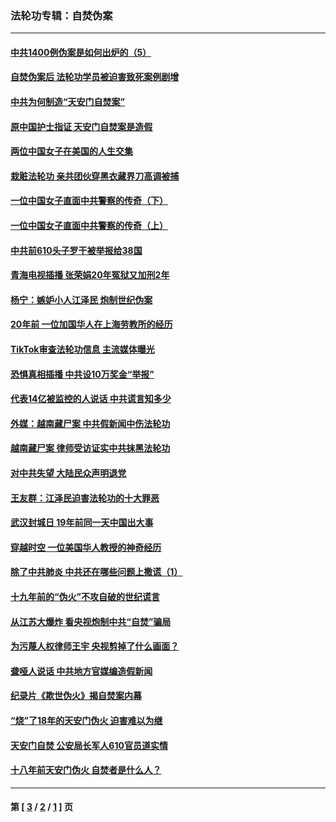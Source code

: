 ### 法轮功专辑：自焚伪案
---
#### [中共1400例伪案是如何出炉的（5）](../../pages/nf5562/n13226831.md?03310430) 
#### [自焚伪案后 法轮功学员被迫害致死案例剧增](../../pages/nf5562/n13190600.md?03310430) 
#### [中共为何制造“天安门自焚案”](../../pages/nf5562/n13183270.md?03310430) 
#### [原中国护士指证 天安门自焚案是造假](../../pages/nf5562/n13172289.md?03310430) 
#### [两位中国女子在美国的人生交集](../../pages/nf5562/n13156138.md?03310430) 
#### [栽赃法轮功 亲共团伙穿黑衣藏界刀高调被捕](../../pages/nf5562/n13073780.md?03310430) 
#### [一位中国女子直面中共警察的传奇（下）](../../pages/nf5562/n12989706.md?03310430) 
#### [一位中国女子直面中共警察的传奇（上）](../../pages/nf5562/n12985072.md?03310430) 
#### [中共前610头子罗干被举报给38国](../../pages/nf5562/n12975419.md?03310430) 
#### [青海电视插播 张荣娟20年冤狱又加刑2年](../../pages/nf5562/n12738166.md?03310430) 
#### [杨宁：嫉妒小人江泽民 炮制世纪伪案](../../pages/nf5562/n12724108.md?03310430) 
#### [20年前 一位加国华人在上海劳教所的经历](../../pages/nf5562/n12707932.md?03310430) 
#### [TikTok审查法轮功信息 主流媒体曝光](../../pages/nf5562/n12362336.md?03310430) 
#### [恐惧真相插播 中共设10万奖金“举报”](../../pages/nf5562/n12306396.md?03310430) 
#### [代表14亿被监控的人说话 中共谎言知多少](../../pages/nf5562/n12297484.md?03310430) 
#### [外媒：越南藏尸案 中共假新闻中伤法轮功](../../pages/nf5562/n12264411.md?03310430) 
#### [越南藏尸案 律师受访证实中共抹黑法轮功](../../pages/nf5562/n12261878.md?03310430) 
#### [对中共失望 大陆民众声明退党](../../pages/nf5562/n12187315.md?03310430) 
#### [王友群：江泽民迫害法轮功的十大罪恶](../../pages/nf5562/n12169074.md?03310430) 
#### [武汉封城日 19年前同一天中国出大事](../../pages/nf5562/n12150901.md?03310430) 
#### [穿越时空  一位美国华人教授的神奇经历](../../pages/nf5562/n12097460.md?03310430) 
#### [除了中共肺炎 中共还在哪些问题上撒谎（1）](../../pages/nf5562/n11955770.md?03310430) 
#### [十九年前的“伪火”不攻自破的世纪谎言](../../pages/nf5562/n11813238.md?03310430) 
#### [从江苏大爆炸 看央视炮制中共“自焚”骗局](../../pages/nf5562/n11140275.md?03310430) 
#### [为污蔑人权律师王宇 央视剪掉了什么画面？](../../pages/nf5562/n11130142.md?03310430) 
#### [聋哑人说话 中共地方官媒编造假新闻](../../pages/nf5562/n11006067.md?03310430) 
#### [纪录片《欺世伪火》揭自焚案内幕](../../pages/nf5562/n11002664.md?03310430) 
#### [“烧”了18年的天安门伪火 迫害难以为继](../../pages/nf5562/n10996660.md?03310430) 
#### [天安门自焚 公安局长军人610官员道实情](../../pages/nf5562/n10997098.md?03310430) 
#### [十八年前天安门伪火 自焚者是什么人？](../../pages/nf5562/n10996556.md?03310430) 

---
#### 第 [ [3](./3.md?03310430) / [2](./2.md?03310430) / [1](./1.md?03310430) ] 页
